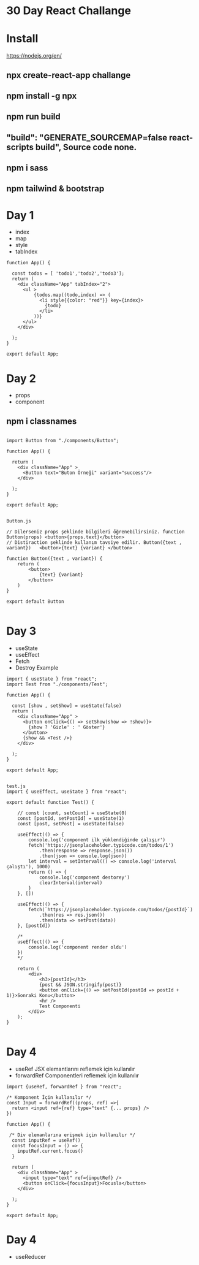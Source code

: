 # 30 Day React Challange
# Install 
https://nodejs.org/en/
## npx create-react-app challange
## npm install -g npx
## npm run build
## "build": "GENERATE_SOURCEMAP=false react-scripts build", Source code none.  
## npm i sass
## npm tailwind & bootstrap



# Day 1 
- index
- map
- style
- tabIndex
```
function App() {

  const todos = [ 'todo1','todo2','todo3'];
  return (
    <div className="App" tabIndex="2">
      <ul >
          {todos.map((todo,index) => (
            <li style{{color: "red"}} key={index}>
              {todo}
            </li>
          ))}
      </ul>
    </div>

  );
}

export default App;
```
# Day 2
- props
- component

## npm i classnames
```

import Button from "./components/Button";

function App() {

  return (
    <div className="App" >
      <Button text="Buton Örneği" variant="success"/>
    </div>

  );
}

export default App;


Button.js

// Dilerseniz props şeklinde bilgileri öğrenebilirsiniz. function Button(props) <button>{props.text}</button>
// Distiraction şeklinde kullanım tavsiye edilir. Button({text , variant})   <button>{text} {variant} </button>

function Button({text , variant}) {
    return (
        <button>
            {text} {variant}
        </button>
    ) 
}

export default Button


```

# Day 3
- useState
- useEffect
- Fetch
- Destroy Example


```
import { useState } from "react";
import Test from "./components/Test";

function App() { 

  const [show , setShow] = useState(false)
  return (
    <div className="App" >
      <button onClick={() => setShow(show => !show)}>
        {show ? 'Gizle' : ' Göster'}
      </button>
      {show && <Test />}
    </div>

  );
}

export default App;


test.js
import { useEffect, useState } from "react";

export default function Test() {

    // const [count, setCount] = useState(0)
    const [postId, setPostId] = useState(1)
    const [post, setPost] = useState(false)
    
    useEffect(() => {
        console.log('component ilk yüklendiğinde çalışır')
        fetch('https://jsonplaceholder.typicode.com/todos/1')
            .then(response => response.json())
            .then(json => console.log(json))
        let interval = setInterval(() => console.log('interval çalıştı'), 1000)
        return () => {
            console.log('component destorey')
            clearInterval(interval)
        }
    }, [])

    useEffect(() => {
        fetch(`https://jsonplaceholder.typicode.com/todos/{postId}`)
            .then(res => res.json())
            .then(data => setPost(data))
    }, [postId])

    /*
    useEffect(() => {
        console.log('component render oldu')
    })
    */

    return (
        <div>
            <h3>{postId}</h3>
            {post && JSON.stringify(post)}
            <button onClick={() => setPostId(postId => postId + 1)}>Sonraki Konu</button>
            <hr />
            Test Componenti
        </div>
    );
}


```
# Day 4
- useRef JSX elemantlarını reflemek için kullanılır
- forwardRef Componentleri reflemek için kullanılır



```
import {useRef, forwardRef } from "react";

/* Komponent İçin kullanılır */
const Input = forwardRef((props, ref) =>{
  return <input ref={ref} type="text" {... props} />
})

function App() {
 
 /* Div elemanlarına erişmek için kullanılır */
  const inputRef = useRef()
  const focusInput = () => {
    inputRef.current.focus()
  }
  
  return (
    <div className="App" >
      <input type="text" ref={inputRef} />
      <button onClick={focusInput}>Focusla</button>
    </div>

  );
}

export default App;

```


# Day 4
- useReducer
```

```
